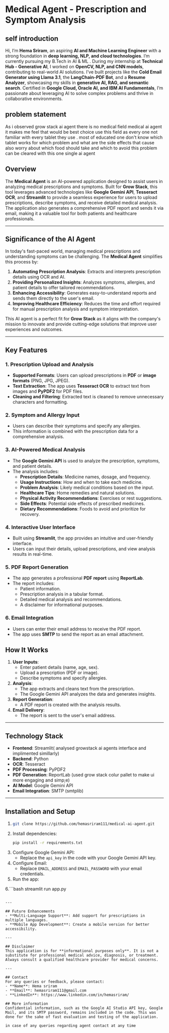 # Medical Agent - Prescription and Symptom Analysis

## self introduction

Hi, I’m **Hema Sriram**, an aspiring **AI and Machine Learning Engineer** with a strong foundation in **deep learning, NLP, and cloud technologies**. I’m currently pursuing my B.Tech in AI & ML . During my internship at **Technical Hub - Generative AI**, I worked on **OpenCV, NLP, and CNN models**, contributing to real-world AI solutions. I’ve built projects like the **Cold Email Generator using Llama 3.1**, the **LangChain-PDF Bot**, and a **Resume Analyzer**, showcasing my skills in **generative AI, RAG, and semantic search**. Certified in **Google Cloud, Oracle AI, and IBM AI Fundamentals**, I’m passionate about leveraging AI to solve complex problems and thrive in collaborative environments.

## problem statement 

As i observed grow stack ai agent there is no medical field medical ai agent  it makes me feel that would be best choice use this field as  every one not familiar with every tablet they use . most of educated one don't know which tablet works for which problem and what are the side effects that cause also worry about which food should take and which to avoid this problem can be cleared with this one single ai agent 

## Overview
The **Medical Agent** is an AI-powered application designed to assist users in analyzing medical prescriptions and symptoms. Built for **Grow Stack**, this tool leverages advanced technologies like **Google Gemini API**, **Tesseract OCR**, and **Streamlit** to provide a seamless experience for users to upload prescriptions, describe symptoms, and receive detailed medical analysis. The application also generates a comprehensive PDF report and sends it via email, making it a valuable tool for both patients and healthcare professionals.

---

## Significance of the AI Agent
In today's fast-paced world, managing medical prescriptions and understanding symptoms can be challenging. The **Medical Agent** simplifies this process by:
1. **Automating Prescription Analysis**: Extracts and interprets prescription details using OCR and AI.
2. **Providing Personalized Insights**: Analyzes symptoms, allergies, and patient details to offer tailored recommendations.
3. **Enhancing Accessibility**: Generates easy-to-understand reports and sends them directly to the user's email.
4. **Improving Healthcare Efficiency**: Reduces the time and effort required for manual prescription analysis and symptom interpretation.

This AI agent is a perfect fit for **Grow Stack** as it aligns with the company's mission to innovate and provide cutting-edge solutions that improve user experiences and outcomes.

---

## Key Features

### 1. **Prescription Upload and Analysis**
   - **Supported Formats**: Users can upload prescriptions in **PDF** or **image formats** (PNG, JPG, JPEG).
   - **Text Extraction**: The app uses **Tesseract OCR** to extract text from images and **PyPDF2** for PDF files.
   - **Cleaning and Filtering**: Extracted text is cleaned to remove unnecessary characters and formatting.

### 2. **Symptom and Allergy Input**
   - Users can describe their symptoms and specify any allergies.
   - This information is combined with the prescription data for a comprehensive analysis.

### 3. **AI-Powered Medical Analysis**
   - The **Google Gemini API** is used to analyze the prescription, symptoms, and patient details.
   - The analysis includes:
     - **Prescription Details**: Medicine names, dosage, and frequency.
     - **Usage Instructions**: How and when to take each medicine.
     - **Problem Analysis**: Likely medical conditions based on the input.
     - **Healthcare Tips**: Home remedies and natural solutions.
     - **Physical Activity Recommendations**: Exercises or rest suggestions.
     - **Side Effects**: Potential side effects of prescribed medicines.
     - **Dietary Recommendations**: Foods to avoid and prioritize for recovery.

### 4. **Interactive User Interface**
   - Built using **Streamlit**, the app provides an intuitive and user-friendly interface.
   - Users can input their details, upload prescriptions, and view analysis results in real-time.

### 5. **PDF Report Generation**
   - The app generates a professional **PDF report** using **ReportLab**.
   - The report includes:
     - Patient information.
     - Prescription analysis in a tabular format.
     - Detailed medical analysis and recommendations.
     - A disclaimer for informational purposes.

### 6. **Email Integration**
   - Users can enter their email address to receive the PDF report.
   - The app uses **SMTP** to send the report as an email attachment.


## How It Works
1. **User Inputs**:
   - Enter patient details (name, age, sex).
   - Upload a prescription (PDF or image).
   - Describe symptoms and specify allergies.
2. **Analysis**:
   - The app extracts and cleans text from the prescription.
   - The Google Gemini API analyzes the data and generates insights.
3. **Report Generation**:
   - A PDF report is created with the analysis results.
4. **Email Delivery**:
   - The report is sent to the user's email address.

---

## Technology Stack
- **Frontend**: Streamlit( analysed growstack ai agents interface and implimented simillarly)
- **Backend**: Python
- **OCR**: Tesseract
- **PDF Processing**: PyPDF2
- **PDF Generation**: ReportLab (used grow stack colur pallet to make ui more engaging and simp;e)
- **AI Model**: Google Gemini API
- **Email Integration**: SMTP (smtplib)

---

## Installation and Setup


1. ```bash
   git clone https://github.com/hemasriram111/medical-ai-agent.git

2. Install dependencies:
   ```bash
   pip install -r requirements.txt
   ```
3. Configure Google Gemini API:
   - Replace the `api_key` in the code with your Google Gemini API key.
4. Configure Email:
   - Replace `EMAIL_ADDRESS` and `EMAIL_PASSWORD` with your email credentials.
5. Run the app:
 
6.```bash
   streamlit run app.py
   ```

---

## Future Enhancements
- **Multi-Language Support**: Add support for prescriptions in multiple languages.
- **Mobile App Development**: Create a mobile version for better accessibility.

---

## Disclaimer
This application is for **informational purposes only**. It is not a substitute for professional medical advice, diagnosis, or treatment. Always consult a qualified healthcare provider for medical concerns.

---

## Contact
For any queries or feedback, please contact:
- **Name**: Hema sriram
- **Email**: hemasriram111@gmail.com
- **LinkedIn**: https://www.linkedin.com/in/hemasriram/

## More information 
Confidential information, such as the Google AI Studio API key, Google Mail, and its SMTP password, remains included in the code. This was done for the sake of fast evaluation and testing of the application.

in case of any queries regarding agent contact at any time 

